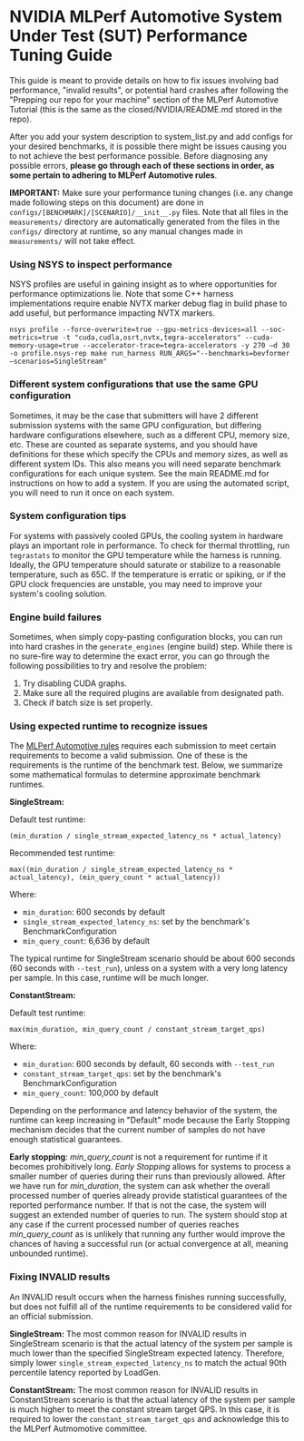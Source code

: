 # NVIDIA MLPerf Automotive System Under Test (SUT) Performance Tuning Guide
This guide is meant to provide details on how to fix issues involving bad performance, "invalid results", or potential hard crashes after following the "Prepping our repo for your machine" section of the MLPerf Automotive Tutorial (this is the same as the closed/NVIDIA/README.md stored in the repo).

After you add your system description to system_list.py and add configs for your desired benchmarks, it is possible there might be issues causing you to not achieve the best performance possible. Before diagnosing any possible errors, **please go through each of these sections in order, as some pertain to adhering to MLPerf Automotive rules**.

**IMPORTANT:** Make sure your performance tuning changes (i.e. any change made following steps on this document) are done in `configs/[BENCHMARK]/[SCENARIO]/__init__.py` files. Note that all files in the `measurements/` directory are automatically generated from the files in the `configs/` directory at runtime, so any manual changes made in `measurements/` will not take effect.

### Using NSYS to inspect performance
NSYS profiles are useful in gaining insight as to where opportunities for performance optimizations lie. Note that some C++ harness implementations require enable NVTX marker debug flag in build phase to add useful, but performance impacting NVTX markers.
```
nsys profile --force-overwrite=true --gpu-metrics-devices=all --soc-metrics=true -t "cuda,cudla,osrt,nvtx,tegra-accelerators" --cuda-memory-usage=true --accelerator-trace=tegra-accelerators -y 270 –d 30 -o profile.nsys-rep ​make run_harness RUN_ARGS="--benchmarks=bevformer –scenarios=SingleStream​"
```

### Different system configurations that use the same GPU configuration
Sometimes, it may be the case that submitters will have 2 different submission systems with the same GPU configuration, but differing hardware configurations elsewhere, such as a different CPU, memory size, etc. These are counted as separate systems, and you should have definitions for these which specify the CPUs and memory sizes, as well as different system IDs. This also means you will need separate benchmark configurations for each unique system. See the main README.md for instructions on how to add a system. If you are using the automated script, you will need to run it once on each system.

### System configuration tips
For systems with passively cooled GPUs, the cooling system in hardware plays an important role in performance. To check for thermal throttling, run `tegrastats` to monitor the GPU temperature while the harness is running. Ideally, the GPU temperature should saturate or stabilize to a reasonable temperature, such as 65C. If the temperature is erratic or spiking, or if the GPU clock frequencies are unstable, you may need to improve your system's cooling solution.

### Engine build failures
Sometimes, when simply copy-pasting configuration blocks, you can run into hard crashes in the `generate_engines` (engine build) step. While there is no sure-fire way to determine the exact error, you can go through the following possibilities to try and resolve the problem:

1. Try disabling CUDA graphs.
2. Make sure all the required plugins are available from designated path.
3. Check if batch size is set properly.

### Using expected runtime to recognize issues
The [MLPerf Automotive rules](https://github.com/mlcommons/inference_policies/blob/master/inference_rules.adoc) requires each submission to meet certain requirements to become a valid submission. One of these is the requirements is the runtime of the benchmark test. Below, we summarize some mathematical formulas to determine approximate benchmark runtimes.

**SingleStream:**

Default test runtime:

```
(min_duration / single_stream_expected_latency_ns * actual_latency)
```
Recommended test runtime:

```
max((min_duration / single_stream_expected_latency_ns * actual_latency), (min_query_count * actual_latency))
```
Where:

- `min_duration`: 600 seconds by default
- `single_stream_expected_latency_ns`: set by the benchmark's BenchmarkConfiguration
- `min_query_count`: 6,636 by default

The typical runtime for SingleStream scenario should be about 600 seconds (60 seconds with `--test_run`), unless on a system with a very long latency per sample. In this case, runtime will be much longer.

**ConstantStream:**

Default test runtime:

```
max(min_duration, min_query_count / constant_stream_target_qps)
```

Where:

- `min_duration`: 600 seconds by default, 60 seconds with `--test_run`
- `constant_stream_target_qps`: set by the benchmark's BenchmarkConfiguration
- `min_query_count`: 100,000 by default

Depending on the performance and latency behavior of the system, the runtime can keep increasing in "Default" mode because the Early Stopping mechanism decides that the current number of samples do not have enough statistical guarantees.

**Early stopping**: *min_query_count* is not a requirement for runtime if it becomes prohibitively long. *Early Stopping* allows for systems to process a smaller number of queries during their runs than previously allowed. After we have run for *min_duration*, the system can ask whether the overall processed number of queries already provide statistical guarantees of the reported performance number. If that is not the case, the system will suggest an extended number of queries to run. The system should stop at any case if the current processed number of queries reaches *min_query_count* as is unlikely that running any further would improve the chances of having a successful run (or actual convergence at all, meaning unbounded runtime).

### Fixing INVALID results
An INVALID result occurs when the harness finishes running successfully, but does not fulfill all of the runtime requirements to be considered valid for an official submission.

**SingleStream:**
The most common reason for INVALID results in SingleStream scenario is that the actual latency of the system per sample is much lower than the specified SingleStream expected latency. Therefore, simply lower `single_stream_expected_latency_ns` to match the actual 90th percentile latency reported by LoadGen.

**ConstantStream:**
The most common reason for INVALID results in ConstantStream scenario is that the actual latency of the system per sample is much higher to meet the constant stream target QPS. In this case, it is required to lower the `constant_stream_target_qps` and acknowledge this to the MLPerf Autmomotive committee. 

